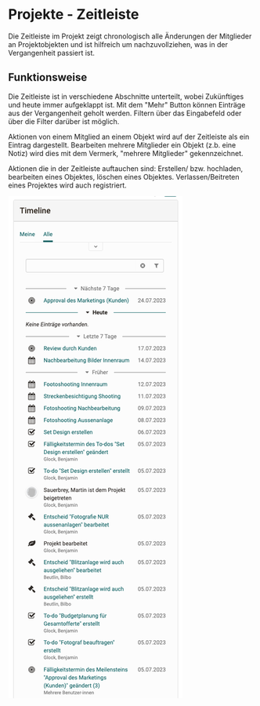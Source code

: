 # Projekte - Zeitleiste

Die Zeitleiste im Projekt zeigt chronologisch alle Änderungen der Mitglieder an Projektobjekten und ist hilfreich um nachzuvollziehen, was in der Vergangenheit passiert ist.

## Funktionsweise

Die Zeitleiste ist in verschiedene Abschnitte unterteilt, wobei Zukünftiges und heute immer aufgeklappt ist. Mit dem "Mehr" Button können Einträge aus der Vergangenheit geholt werden. Filtern über das Eingabefeld oder über die Filter darüber ist möglich.

Aktionen von einem Mitglied an einem Objekt wird auf der Zeitleiste als ein Eintrag dargestellt. Bearbeiten mehrere Mitglieder ein Objekt (z.b. eine Notiz) wird dies mit dem Vermerk, "mehrere Mitglieder" gekennzeichnet.

Aktionen die in der Zeitleiste auftauchen sind: Erstellen/ bzw. hochladen, bearbeiten eines Objektes, löschen eines Objektes. Verlassen/Beitreten eines Projektes wird auch registriert.

![Bild der Zeitleiste](assets/project-timeline.de.png)
